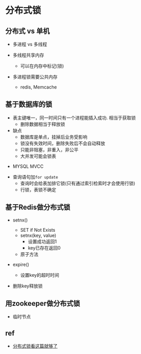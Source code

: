 
# 分布式锁

## 分布式 vs 单机
+ 多进程 vs 多线程

+ 多线程共享内存
    + 可以在内存中标记(锁)

+ 多进程锁需要公共内存
    + redis, Memcache

## 基于数据库的锁
<!-- 基于表主键的分布式锁 -->
+ 表主键唯一，同一时间只有一个进程能插入成功. 相当于获取锁
    + 删除数据相当于释放锁
+ 缺点
    + 数据库是单点，挂掉后业务受影响
    + 锁没有失效时间，删除失败后不会自动释放
    + 只能非阻塞，非重入，非公平
    + 大并发可能会锁表
<!-- 基于表字段做分布式锁 -->
+ MYSQL MVCC
<!-- 基于数据库排它锁 -->
+ 查询语句加`for update`
    + 查询时会给表加排它锁(只有通过索引检索时才会使用行锁)
    + 行锁，表锁不确定

## 基于Redis做分布式锁
+ setnx()
    + SET if Not Exists
    + setnx(key, value)
        + 设置成功返回1
        + key已存在返回0
    + 原子方法

+ expire()
    + 设置key的超时时间

+ 删除key释放锁

## 用zookeeper做分布式锁
+ 临时节点

## ref
+ [分布式锁看这篇就够了](https://zhuanlan.zhihu.com/p/42056183)
